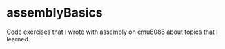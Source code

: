 # assemblyBasics
Code exercises that I wrote with assembly on emu8086 about topics that I learned. 
